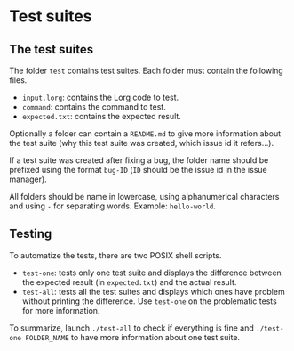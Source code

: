# Test suites

## The test suites

The folder `test` contains test suites. Each folder must contain the
following files.

* `input.lorg`: contains the Lorg code to test.
* `command`: contains the command to test.
* `expected.txt`: contains the expected result.

Optionally a folder can contain a `README.md` to give more information about
the test suite (why this test suite was created, which issue id it refers...).

If a test suite was created after fixing a bug, the folder name should be
prefixed using the format `bug-ID` (`ID` should be the issue id in the issue
manager).

All folders should be name in lowercase, using alphanumerical characters and
using `-` for separating words. Example: `hello-world`.

## Testing

To automatize the tests, there are two POSIX shell scripts.

* `test-one`: tests only one test suite and displays the difference between the
  expected result (in `expected.txt`) and the actual result.
* `test-all`: tests all the test suites and displays which ones have problem
  without printing the difference. Use `test-one` on the problematic tests for
  more information.

To summarize, launch `./test-all` to check if everything is fine and
`./test-one FOLDER_NAME` to have more information about one test suite.
